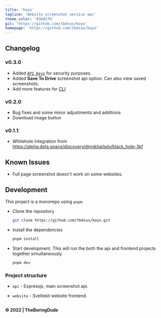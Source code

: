 ```yaml
---
title: 'koyo'
tagline: 'Website screenshot service api'
theme_color: '#3b82f6'
git: 'https://github.com/tbdsux/koyo'
homepage: 'https://github.com/tbdsux/koyo'
---
```


## Changelog

### v0.3.0

- Added [`API Keys`](https://deta.space/docs/en/basics/micros#api-keys) for security purposes.
- Added **Save To Drive** screenshot api option. Can also view saved screenshots.
- Add more features for [CLI](./cli/koyo/README.md)

### v0.2.0

- Bug fixes and some minor adjustments and additions
- Download image button

### v0.1.1

- Whitehole integration from https://alpha.deta.space/discovery/@mikhailsdv/black_hole-3kf

## Known Issues

- Full page screenshot doesn't work on some websites.

## Development

This project is a monorepo using `pnpm`.

- Clone the repository

  ```sh
  git clone https://github.com/tbdsux/koyo.git
  ```

- Install the dependencies

  ```sh
  pnpm install
  ```

- Start development. This will run the both the api and frontend projects together simultaneously.

  ```sh
  pnpm dev
  ```

### Project structure

- `api` - Expressjs, main screenshot api.

- `website` - Sveltekit website frontend.

##

**&copy; 2022 | TheBoringDude**
